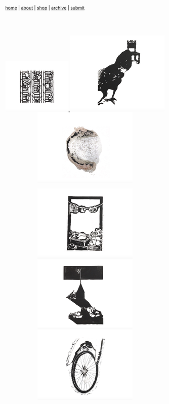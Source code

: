 [home](index.md) | [about](about.md)  |  [shop](shop.md)  |  [archive](archive.md)  |  [submit](submit.md)
  

<br>
<br>
<br>      
<p align="center">
  <a href="issuesix.html">
    <img src="pictures/wg6icon.png" alt="Issue Six" width="200"/>
  </a>
  <a href="issues/issuefive.html">
    <img src="pictures/wg5icon.png" alt="Issue Five" width="300"/>
  </a>
  <a href="issuefour.html">
    <img src="pictures/wg4icon.png" alt="Issue Four" width="300"/>
  </a>
</p>

<p align="center">
  <a href="issuethree.html">
    <img src="pictures/wg3icon.png" alt="Issue Six" width="300"/>
  </a>
  <a href="issuetwo.html">
    <img src="pictures/wg2icon.png" alt="Issue Five" width="300"/>
  </a>
  <a href="issueone.html">
    <img src="pictures/wg1icon.png" alt="Issue Four" width="300"/>
  </a>
</p>
